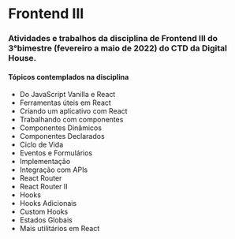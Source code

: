 # Frontend III


### Atividades e trabalhos da disciplina de Frontend III do 3°bimestre (fevereiro a maio de 2022) do CTD da Digital House.
#### Tópicos contemplados na disciplina
* Do JavaScript Vanilla e React
* Ferramentas úteis em React
* Criando um aplicativo com React
* Trabalhando com componentes
* Componentes Dinâmicos
* Componentes Declarados
* Ciclo de Vida
* Eventos e Formulários
* Implementação
* Integração com APIs
* React Router
* React Router II
* Hooks
* Hooks Adicionais
* Custom Hooks
* Estados Globais
* Mais utilitários em React
